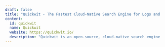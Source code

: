 ```yaml
---
draft: false
title: "Quickwit - The Fastest Cloud-Native Search Engine for Logs and Traces"
content:
  id: quickwit
  name: Quickwit
  website: https://quickwit.io/
  description: "Quickwit is an open-source, cloud-native search engine designed for observability, offering a high-performance alternative to Datadog, Elasticsearch, and other log management solutions."
---
```

